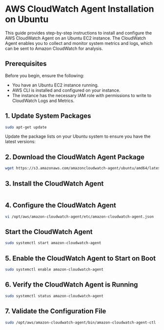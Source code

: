 # AWS CloudWatch Agent Installation on Ubuntu

This guide provides step-by-step instructions to install and configure the AWS CloudWatch Agent on an Ubuntu EC2 instance. The CloudWatch Agent enables you to collect and monitor system metrics and logs, which can be sent to Amazon CloudWatch for analysis.

## Prerequisites

Before you begin, ensure the following:

- You have an Ubuntu EC2 instance running.
- AWS CLI is installed and configured on your instance.
- The instance has the necessary IAM role with permissions to write to CloudWatch Logs and Metrics.

## 1. Update System Packages
   ```bash
sudo apt-get update
```

Update the package lists on your Ubuntu system to ensure you have the latest versions:

## 2. Download the CloudWatch Agent Package
   ```bash
wget https://s3.amazonaws.com/amazoncloudwatch-agent/ubuntu/amd64/latest/amazon-cloudwatch-agent.deb
```

## 3. Install the CloudWatch Agent
```bash sudo dpkg -i amazon-cloudwatch-agent.deb
```

## 4. Configure the CloudWatch Agent
```bash 
vi /opt/aws/amazon-cloudwatch-agent/etc/amazon-cloudwatch-agent.json
```

## Start the CloudWatch Agent
```bash 
sudo systemctl start amazon-cloudwatch-agent
```

## 5. Enable the CloudWatch Agent to Start on Boot
```bash 
sudo systemctl enable amazon-cloudwatch-agent
```

## 6. Verify the CloudWatch Agent is Running
```bash 
sudo systemctl status amazon-cloudwatch-agent
```

## 7. Validate the Configuration File
```bash 
sudo /opt/aws/amazon-cloudwatch-agent/bin/amazon-cloudwatch-agent-ctl -a fetch-config -m ec2 -c file:/opt/aws/amazon-cloudwatch-agent/etc/amazon-cloudwatch-agent.json -s
```

